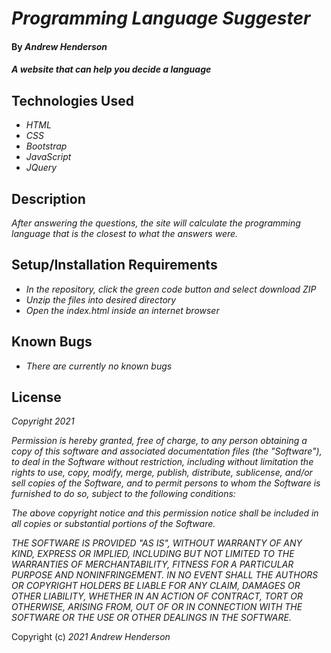 # _Programming Language Suggester_

#### By _**Andrew Henderson**_

#### _A website that can help you decide a language_

## Technologies Used

* _HTML_
* _CSS_
* _Bootstrap_
* _JavaScript_
* _JQuery_

## Description

_After answering the questions, the site will calculate the programming language that is the closest to what the answers were._

## Setup/Installation Requirements

* _In the repository, click the green code button and select download ZIP_
* _Unzip the files into desired directory_
* _Open the index.html inside an internet browser_

## Known Bugs

* _There are currently no known bugs_

## License

_Copyright 2021 <Andrew Henderson>_

_Permission is hereby granted, free of charge, to any person obtaining a copy of this software and associated documentation files (the "Software"), to deal in the Software without restriction, including without limitation the rights to use, copy, modify, merge, publish, distribute, sublicense, and/or sell copies of the Software, and to permit persons to whom the Software is furnished to do so, subject to the following conditions:_

_The above copyright notice and this permission notice shall be included in all copies or substantial portions of the Software._

_THE SOFTWARE IS PROVIDED "AS IS", WITHOUT WARRANTY OF ANY KIND, EXPRESS OR IMPLIED, INCLUDING BUT NOT LIMITED TO THE WARRANTIES OF MERCHANTABILITY, FITNESS FOR A PARTICULAR PURPOSE AND NONINFRINGEMENT. IN NO EVENT SHALL THE AUTHORS OR COPYRIGHT HOLDERS BE LIABLE FOR ANY CLAIM, DAMAGES OR OTHER LIABILITY, WHETHER IN AN ACTION OF CONTRACT, TORT OR OTHERWISE, ARISING FROM, OUT OF OR IN CONNECTION WITH THE SOFTWARE OR THE USE OR OTHER DEALINGS IN THE SOFTWARE._

Copyright (c) _2021_ _Andrew Henderson_